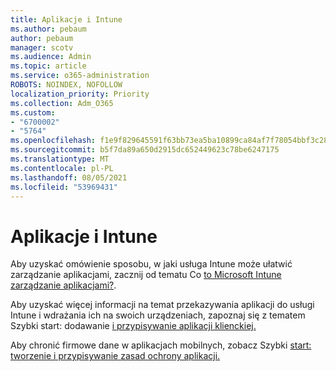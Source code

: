 ```yaml
---
title: Aplikacje i Intune
ms.author: pebaum
author: pebaum
manager: scotv
ms.audience: Admin
ms.topic: article
ms.service: o365-administration
ROBOTS: NOINDEX, NOFOLLOW
localization_priority: Priority
ms.collection: Adm_O365
ms.custom:
- "6700002"
- "5764"
ms.openlocfilehash: f1e9f829645591f63bb73ea5ba10899ca84af7f78054bbf3c285cb1f24866ca3
ms.sourcegitcommit: b5f7da89a650d2915dc652449623c78be6247175
ms.translationtype: MT
ms.contentlocale: pl-PL
ms.lasthandoff: 08/05/2021
ms.locfileid: "53969431"
---
```

# <a name="apps-and-intune"></a>Aplikacje i Intune

Aby uzyskać omówienie sposobu, w jaki usługa Intune może ułatwić zarządzanie aplikacjami, zacznij od tematu Co [to Microsoft Intune zarządzanie aplikacjami?](https://docs.microsoft.com/mem/intune/apps/app-management).

Aby uzyskać więcej informacji na temat przekazywania aplikacji do usługi Intune i wdrażania ich na swoich urządzeniach, zapoznaj się z tematem Szybki start: dodawanie [i przypisywanie aplikacji klienckiej.](https://docs.microsoft.com/mem/intune/apps/quickstart-add-assign-app)

Aby chronić firmowe dane w aplikacjach mobilnych, zobacz Szybki [start: tworzenie i przypisywanie zasad ochrony aplikacji.](https://docs.microsoft.com/mem/intune/apps/quickstart-create-assign-app-policy)